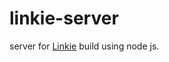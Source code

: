 # linkie-server

server for [Linkie](https://github.com/varadgauthankar/linkie) build using node js.
